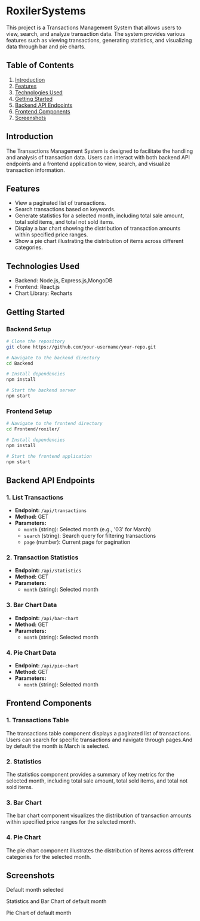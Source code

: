 # RoxilerSystems

This project is a Transactions Management System that allows users to view, search, and analyze transaction data. The system provides various features such as viewing transactions, generating statistics, and visualizing data through bar and pie charts.

## Table of Contents

1. [Introduction](#introduction)
2. [Features](#features)
3. [Technologies Used](#technologies-used)
4. [Getting Started](#getting-started)
5. [Backend API Endpoints](#backend-api-endpoints)
6. [Frontend Components](#frontend-components)
7. [Screenshots](#screenshots)

## Introduction

The Transactions Management System is designed to facilitate the handling and analysis of transaction data. Users can interact with both backend API endpoints and a frontend application to view, search, and visualize transaction information.

## Features

- View a paginated list of transactions.
- Search transactions based on keywords.
- Generate statistics for a selected month, including total sale amount, total sold items, and total not sold items.
- Display a bar chart showing the distribution of transaction amounts within specified price ranges.
- Show a pie chart illustrating the distribution of items across different categories.

## Technologies Used

- Backend: Node.js, Express.js,MongoDB
- Frontend: React.js
- Chart Library: Recharts

## Getting Started

### Backend Setup

```bash
# Clone the repository
git clone https://github.com/your-username/your-repo.git

# Navigate to the backend directory
cd Backend

# Install dependencies
npm install

# Start the backend server
npm start
```

### Frontend Setup

```bash
# Navigate to the frontend directory
cd Frontend/roxiler/

# Install dependencies
npm install

# Start the frontend application
npm start
```

## Backend API Endpoints

### 1. List Transactions

- **Endpoint:** `/api/transactions`
- **Method:** GET
- **Parameters:**
  - `month` (string): Selected month (e.g., '03' for March)
  - `search` (string): Search query for filtering transactions
  - `page` (number): Current page for pagination

### 2. Transaction Statistics

- **Endpoint:** `/api/statistics`
- **Method:** GET
- **Parameters:**
  - `month` (string): Selected month

### 3. Bar Chart Data

- **Endpoint:** `/api/bar-chart`
- **Method:** GET
- **Parameters:**
  - `month` (string): Selected month

### 4. Pie Chart Data

- **Endpoint:** `/api/pie-chart`
- **Method:** GET
- **Parameters:**
  - `month` (string): Selected month

## Frontend Components

### 1. Transactions Table

The transactions table component displays a paginated list of transactions. Users can search for specific transactions and navigate through pages.And by default the month is March is selected.

### 2. Statistics

The statistics component provides a summary of key metrics for the selected month, including total sale amount, total sold items, and total not sold items.

### 3. Bar Chart

The bar chart component visualizes the distribution of transaction amounts within specified price ranges for the selected month.

### 4. Pie Chart

The pie chart component illustrates the distribution of items across different categories for the selected month.

## Screenshots

Default month selected

Statistics and Bar Chart of default month

Pie Chart of default month
